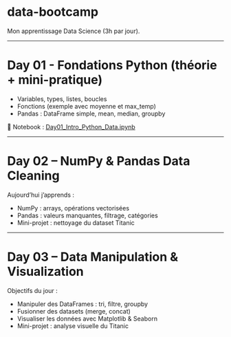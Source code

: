 # data-bootcamp

Mon apprentissage Data Science (3h par jour).

---

# Day 01 - Fondations Python (théorie + mini-pratique)

- Variables, types, listes, boucles  
- Fonctions (exemple avec moyenne et max_temp)  
- Pandas : DataFrame simple, mean, median, groupby  

📓 Notebook : [Day01_Intro_Python_Data.ipynb](./Day01_Intro_Python_Data.ipynb)

---

# Day 02 – NumPy & Pandas Data Cleaning

Aujourd’hui j’apprends :
- NumPy : arrays, opérations vectorisées
- Pandas : valeurs manquantes, filtrage, catégories
- Mini-projet : nettoyage du dataset Titanic

---
# Day 03 – Data Manipulation & Visualization

Objectifs du jour :
- Manipuler des DataFrames : tri, filtre, groupby
- Fusionner des datasets (merge, concat)
- Visualiser les données avec Matplotlib & Seaborn
- Mini-projet : analyse visuelle du Titanic


